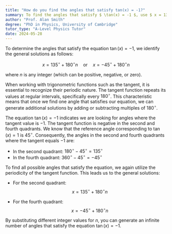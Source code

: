 ```yaml
---
title: "How do you find the angles that satisfy tan(x) = -1?"
summary: To find the angles that satisfy $ \tan(x) = -1 $, use $ x = 135^\circ + 180^\circ n $ or $ x = -45^\circ + 180^\circ n $.
author: "Prof. Alan Smith"
degree: "PhD in Physics, University of Cambridge"
tutor_type: "A-Level Physics Tutor"
date: 2024-05-28
---
```


To determine the angles that satisfy the equation $\tan(x) = -1$, we identify the general solutions as follows:

$$
x = 135^\circ + 180^\circ n \quad \text{or} \quad x = -45^\circ + 180^\circ n
$$

where $n$ is any integer (which can be positive, negative, or zero).

When working with trigonometric functions such as the tangent, it is essential to recognize their periodic nature. The tangent function repeats its values at regular intervals, specifically every $180^\circ$. This characteristic means that once we find one angle that satisfies our equation, we can generate additional solutions by adding or subtracting multiples of $180^\circ$.

The equation $\tan(x) = -1$ indicates we are looking for angles where the tangent value is $-1$. The tangent function is negative in the second and fourth quadrants. We know that the reference angle corresponding to $\tan(x) = 1$ is $45^\circ$. Consequently, the angles in the second and fourth quadrants where the tangent equals $-1$ are:

- In the second quadrant: $180^\circ - 45^\circ = 135^\circ$
- In the fourth quadrant: $360^\circ - 45^\circ = -45^\circ$

To find all possible angles that satisfy the equation, we again utilize the periodicity of the tangent function. This leads us to the general solutions:

- For the second quadrant: 
  $$
  x = 135^\circ + 180^\circ n
  $$

- For the fourth quadrant:
  $$
  x = -45^\circ + 180^\circ n
  $$

By substituting different integer values for $n$, you can generate an infinite number of angles that satisfy the equation $\tan(x) = -1$.
    